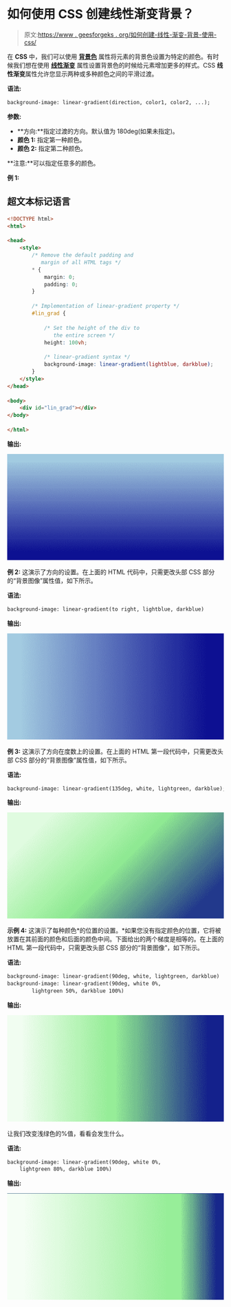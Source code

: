 # 如何使用 CSS 创建线性渐变背景？

> 原文:[https://www . geesforgeks . org/如何创建-线性-渐变-背景-使用-css/](https://www.geeksforgeeks.org/how-to-create-linear-gradient-background-using-css/)

在 **CSS** 中，我们可以使用 [**背景色**](https://www.geeksforgeeks.org/css-background-color-property/) 属性将元素的背景色设置为特定的颜色。有时候我们想在使用 [**线性渐变**](https://www.geeksforgeeks.org/css-linear-gradient-function/) 属性设置背景色的时候给元素增加更多的样式。CSS **线性渐变**属性允许您显示两种或多种颜色之间的平滑过渡。

**语法:**

```html
background-image: linear-gradient(direction, color1, color2, ...);
```

**参数:**

*   **方向:**指定过渡的方向。默认值为 180deg(如果未指定)。
*   **颜色 1:** 指定第一种颜色。
*   **颜色 2:** 指定第二种颜色。

**注意:**可以指定任意多的颜色。

**例 1:**

## 超文本标记语言

```html
<!DOCTYPE html>
<html>

<head>
    <style>
        /* Remove the default padding and 
           margin of all HTML tags */
        * {
            margin: 0;
            padding: 0;
        }

        /* Implementation of linear-gradient property */
        #lin_grad {

            /* Set the height of the div to 
               the entire screen */
            height: 100vh;  

            /* linear-gradient syntax */
            background-image: linear-gradient(lightblue, darkblue); 
        }
    </style>
</head>

<body>
    <div id="lin_grad"></div>
</body>

</html>
```

**输出:**

![](img/4751dd12d139f58b4f6824a789a42e2a.png)

**例 2:** 这演示了方向的设置。在上面的 HTML 代码中，只需更改头部 CSS 部分的“背景图像”属性值，如下所示。

**语法:**

```html
background-image: linear-gradient(to right, lightblue, darkblue)
```

**输出:**

![](img/6a3786ef66adb9d269c87a13f220a057.png)

**例 3:** 这演示了方向在度数上的设置。在上面的 HTML 第一段代码中，只需更改头部 CSS 部分的“背景图像”属性值，如下所示。

**语法:**

```html
background-image: linear-gradient(135deg, white, lightgreen, darkblue);
```

**输出:**

![](img/924ab02ae43d3233d150d372992f02df.png)

**示例 4:** 这演示了每种颜色*的位置的设置。*如果您没有指定颜色的位置，它将被放置在其前面的颜色和后面的颜色中间。下面给出的两个梯度是相等的。在上面的 HTML 第一段代码中，只需更改头部 CSS 部分的“背景图像”，如下所示。

**语法:**

```html
background-image: linear-gradient(90deg, white, lightgreen, darkblue)
background-image: linear-gradient(90deg, white 0%, 
        lightgreen 50%, darkblue 100%)
```

**输出:**

![](img/529792278ddd6fff587f039f1755787c.png)

让我们改变浅绿色的%值，看看会发生什么。

**语法:**

```html
background-image: linear-gradient(90deg, white 0%, 
    lightgreen 80%, darkblue 100%)
```

**输出:**

![](img/9d97a252e1b600a162d9220ccbd30111.png)